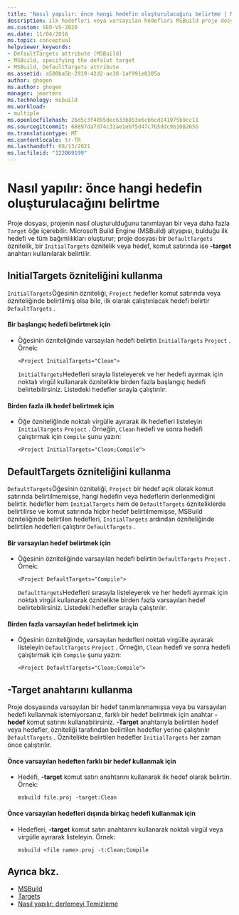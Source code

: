 ```yaml
---
title: 'Nasıl yapılır: önce hangi hedefin oluşturulacağını belirtme | Microsoft Docs'
description: ilk hedefleri veya varsayılan hedefleri MSBuild proje dosyalarında oluşturmak için belirleme hakkında bilgi edinin.
ms.custom: SEO-VS-2020
ms.date: 11/04/2016
ms.topic: conceptual
helpviewer_keywords:
- DefaultTargets attribute [MSBuild]
- MSBuild, specifying the defalut target
- MSBuild, DefaultTargets attribute
ms.assetid: a580ba5b-2919-42d2-ae38-1af991e0205a
author: ghogen
ms.author: ghogen
manager: jmartens
ms.technology: msbuild
ms.workload:
- multiple
ms.openlocfilehash: 26d5c3f4095dec633b853e6cb6cd141975b9cc11
ms.sourcegitcommit: 68897da7d74c31ae1ebf5d47c7b5ddc9b108265b
ms.translationtype: MT
ms.contentlocale: tr-TR
ms.lasthandoff: 08/13/2021
ms.locfileid: "122069199"
---
```

# <a name="how-to-specify-which-target-to-build-first"></a>Nasıl yapılır: önce hangi hedefin oluşturulacağını belirtme

Proje dosyası, projenin nasıl oluşturulduğunu tanımlayan bir veya daha fazla `Target` öğe içerebilir. Microsoft Build Engine (MSBuild) altyapısı, bulduğu ilk hedefi ve tüm bağımlılıkları oluşturur; proje dosyası bir `DefaultTargets` öznitelik, bir `InitialTargets` öznitelik veya hedef, komut satırında ise **-target** anahtarı kullanılarak belirtilir.
## <a name="use-the-initialtargets-attribute"></a>InitialTargets özniteliğini kullanma

`InitialTargets`Öğesinin özniteliği, `Project` hedefler komut satırında veya özniteliğinde belirtilmiş olsa bile, ilk olarak çalıştırılacak hedefi belirtir `DefaultTargets` .

#### <a name="to-specify-one-initial-target"></a>Bir başlangıç hedefi belirtmek için

- Öğesinin özniteliğinde varsayılan hedefi belirtin `InitialTargets` `Project` . Örnek:

   `<Project InitialTargets="Clean">`

  `InitialTargets`Hedefleri sırayla listeleyerek ve her hedefi ayırmak için noktalı virgül kullanarak öznitelikte birden fazla başlangıç hedefi belirtebilirsiniz. Listedeki hedefler sırayla çalıştırılır.

#### <a name="to-specify-more-than-one-initial-target"></a>Birden fazla ilk hedef belirtmek için

- Öğe özniteliğinde noktalı virgülle ayırarak ilk hedefleri listeleyin `InitialTargets` `Project` . Örneğin, `Clean` hedefi ve sonra hedefi çalıştırmak için `Compile` şunu yazın:

     `<Project InitialTargets="Clean;Compile">`

## <a name="use-the-defaulttargets-attribute"></a>DefaultTargets özniteliğini kullanma

 `DefaultTargets`Öğesinin özniteliği, `Project` bir hedef açık olarak komut satırında belirtilmemişse, hangi hedefin veya hedeflerin derlenmediğini belirtir. hedefler hem `InitialTargets` hem de `DefaultTargets` özniteliklerde belirtilirse ve komut satırında hiçbir hedef belirtilmemişse, MSBuild özniteliğinde belirtilen hedefleri, `InitialTargets` ardından özniteliğinde belirtilen hedefleri çalıştırır `DefaultTargets` .

#### <a name="to-specify-one-default-target"></a>Bir varsayılan hedef belirtmek için

- Öğesinin özniteliğinde varsayılan hedefi belirtin `DefaultTargets` `Project` . Örnek:

   `<Project DefaultTargets="Compile">`

  `DefaultTargets`Hedefleri sırasıyla listeleyerek ve her hedefi ayırmak için noktalı virgül kullanarak öznitelikte birden fazla varsayılan hedef belirtebilirsiniz. Listedeki hedefler sırayla çalıştırılır.

#### <a name="to-specify-more-than-one-default-target"></a>Birden fazla varsayılan hedef belirtmek için

- Öğesinin özniteliğinde, varsayılan hedefleri noktalı virgülle ayırarak listeleyin `DefaultTargets` `Project` . Örneğin, `Clean` hedefi ve sonra hedefi çalıştırmak için `Compile` şunu yazın:

     `<Project DefaultTargets="Clean;Compile">`

## <a name="use-the--target-switch"></a>-Target anahtarını kullanma

 Proje dosyasında varsayılan bir hedef tanımlanmamışsa veya bu varsayılan hedefi kullanmak istemiyorsanız, farklı bir hedef belirtmek için anahtar **-hedef** komut satırını kullanabilirsiniz. **-Target** anahtarıyla belirtilen hedef veya hedefler, özniteliği tarafından belirtilen hedefler yerine çalıştırılır `DefaultTargets` . Öznitelikte belirtilen hedefler `InitialTargets` her zaman önce çalıştırılır.

#### <a name="to-use-a-target-other-than-the-default-target-first"></a>Önce varsayılan hedeften farklı bir hedef kullanmak için

- Hedefi, **-target** komut satırı anahtarını kullanarak ilk hedef olarak belirtin. Örnek:

     `msbuild file.proj -target:Clean`

#### <a name="to-use-several-targets-other-than-the-default-targets-first"></a>Önce varsayılan hedefleri dışında birkaç hedefi kullanmak için

- Hedefleri, **-target** komut satırı anahtarını kullanarak noktalı virgül veya virgülle ayırarak listeleyin. Örnek:

     `msbuild <file name>.proj -t:Clean;Compile`

## <a name="see-also"></a>Ayrıca bkz.

- [MSBuild](../msbuild/msbuild.md)
- [Targets](../msbuild/msbuild-targets.md)
- [Nasıl yapılır: derlemeyi Temizleme](../msbuild/how-to-clean-a-build.md)
